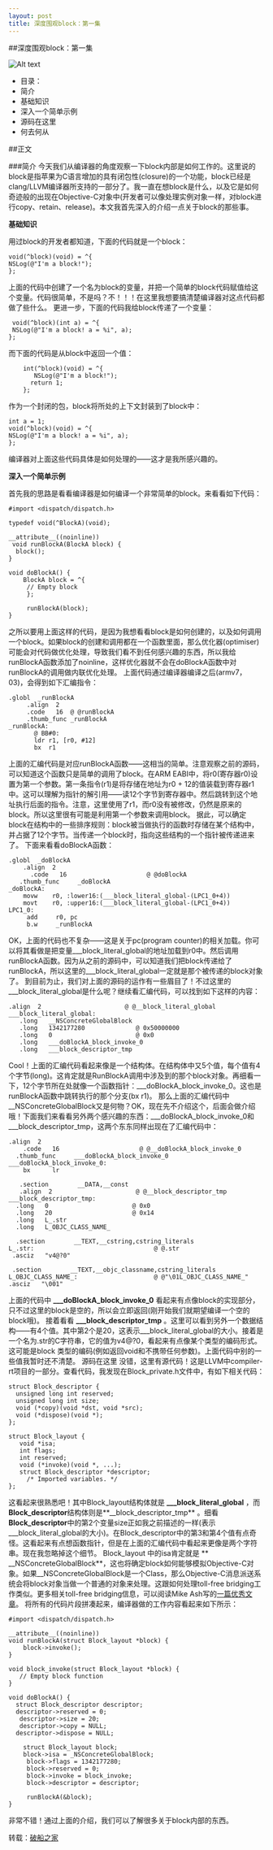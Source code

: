 ```yaml
---
layout: post
title: 深度围观block：第一集
---
```


##深度围观block：第一集

![Alt text](http://beyondvincent.com/wp-content/uploads/2013/07/blocks_2x.png)

- 目录：
- 简介
- 基础知识
- 深入一个简单示例
- 源码在这里
- 何去何从

##正文

###简介
今天我们从编译器的角度观察一下block内部是如何工作的。这里说的block是指苹果为C语言增加的具有闭包性(closure)的一个功能，block已经是clang/LLVM编译器所支持的一部分了。我一直在想block是什么，以及它是如何奇迹般的出现在Objective-C对象中(开发者可以像处理实例对象一样，对block进行copy、retain、release)。本文我首先深入的介绍一点关于block的那些事。

**基础知识**

用过block的开发者都知道，下面的代码就是一个block：

    void(^block)(void) = ^{  
    NSLog(@"I'm a block!");
    };

上面的代码中创建了一个名为block的变量，并把一个简单的block代码赋值给这个变量。代码很简单，不是吗？不！！！在这里我想要搞清楚编译器对这点代码都做了些什么。
更进一步，下面的代码我给block传递了一个变量：

     void(^block)(int a) = ^{
     NSLog(@"I'm a block! a = %i", a);
    };

而下面的代码是从block中返回一个值：

    	int(^block)(void) = ^{
     	   NSLog(@"I'm a block!");
      	  return 1;
    	};

作为一个封闭的包，block将所处的上下文封装到了block中：

    int a = 1;
    void(^block)(void) = ^{
    NSLog(@"I'm a block! a = %i", a);
    };


编译器对上面这些代码具体是如何处理的——这才是我所感兴趣的。

**深入一个简单示例**

首先我的思路是看看编译器是如何编译一个非常简单的block。来看看如下代码：

    #import <dispatch/dispatch.h>
    
    typedef void(^BlockA)(void);
    
    __attribute__((noinline))
   	 void runBlockA(BlockA block) {
  	  block();
    }
    
    void doBlockA() {
    	BlockA block = ^{
   		 // Empty block
   		 };

   		 runBlockA(block);
    }

之所以要用上面这样的代码，是因为我想看看block是如何创建的，以及如何调用一个block。如果block的创建和调用都在一个函数里面，那么优化器(optimiser)可能会对代码做优化处理，导致我们看不到任何感兴趣的东西，所以我给runBlockA函数添加了noinline，这样优化器就不会在doBlockA函数中对runBlockA的调用做内联优化处理。
上面代码通过编译器编译之后(armv7，03)，会得到如下汇编指令：

    .globl  _runBlockA
   		 .align  2
   		 .code   16  @ @runBlockA
   		 .thumb_func _runBlockA
    _runBlockA:
 		   @ BB#0:
  	 	   ldr r1, [r0, #12]
  		   bx  r1
上面的汇编代码是对应runBlockA函数——这相当的简单。注意观察之前的源码，可以知道这个函数只是简单的调用了block。在ARM EABI中，将r0(寄存器r0)设置为第一个参数。第一条指令(r1)是将存储在地址为r0 + 12的值装载到寄存器r1中。这可以理解为指针的解引用——读12个字节到寄存器中。然后跳转到这个地址执行后面的指令。注意，这里使用了r1，而r0没有被修改，仍然是原来的block。所以这里很有可能是利用第一个参数来调用block。
据此，可以确定block在结构中的一些排序规则：block被当做执行的函数时存储在某个结构中，并占据了12个字节。当传递一个block时，指向这些结构的一个指针被传递进来了。
下面来看看doBlockA函数：

	.globl  _doBlockA
	    .align  2
  		  .code   16                      @ @doBlockA
 	   .thumb_func     _doBlockA
	_doBlockA:
	    movw    r0, :lower16:(___block_literal_global-(LPC1_0+4))
 		movt    r0, :upper16:(___block_literal_global-(LPC1_0+4))
	LPC1_0:
  	   	 add     r0, pc
    	 b.w     _runBlockA

OK，上面的代码也不复杂——这是关于pc(program counter)的相关加载。你可以将其看做是把变量___block_literal_global的地址加载到r0中。然后调用runBlockA函数。因为从之前的源码中，可以知道我们把block传递给了runBlockA，所以这里的___block_literal_global一定就是那个被传递的block对象了。
到目前为止，我们对上面的源码的运作有一些眉目了！不过这里的___block_literal_global是什么呢？继续看汇编代码，可以找到如下这样的内容：

	.align  2                       @ @__block_literal_global
	___block_literal_global:
 	   .long   __NSConcreteGlobalBlock
 	   .long   1342177280              @ 0x50000000
 	   .long   0                       @ 0x0
       .long   ___doBlockA_block_invoke_0
  	   .long   ___block_descriptor_tmp
Cool！上面的汇编代码看起来像是一个结构体。在结构体中又5个值，每个值有4个字节(long)。这肯定就是RunBlockA调用中涉及到的那个block对象。再细看一下，12个字节所在处就像一个函数指针：___doBlockA_block_invoke_0。这也是runBlockA函数中跳转执行的那个分支(bx r1)。
那么上面的汇编代码中__NSConcreteGlobalBlock又是何物？OK，现在先不介绍这个，后面会做介绍哦！下面我们来看看另外两个感兴趣的东西：___doBlockA_block_invoke_0和___block_descriptor_tmp，这两个东东同样出现在了汇编代码中：

	.align  2
	    .code   16                      @ @__doBlockA_block_invoke_0
  	  .thumb_func     ___doBlockA_block_invoke_0
	___doBlockA_block_invoke_0:
	    bx      lr

  	   .section        __DATA,__const
  	   .align  2                       @ @__block_descriptor_tmp
	___block_descriptor_tmp:
  	  .long   0                       @ 0x0
  	  .long   20                      @ 0x14
  	  .long   L_.str
  	  .long   L_OBJC_CLASS_NAME_

  	  .section        __TEXT,__cstring,cstring_literals
	L_.str:                                 @ @.str
   	 .asciz   "v4@?0"

   	 .section        __TEXT,__objc_classname,cstring_literals
	L_OBJC_CLASS_NAME_:                     @ @"\01L_OBJC_CLASS_NAME_"
    .asciz   "\001"

上面的代码中
**___doBlockA_block_invoke_0**
看起来有点像block的实现部分，只不过这里的block是空的，所以会立即返回(刚开始我们就期望编译一个空的block哦)。
接着看看
**___block_descriptor_tmp** 。这里可以看到另外一个数据结构——有4个值。其中第2个是20，这表示___block_literal_global的大小。接着是一个名为.str的C字符串，它的值为v4@?0，看起来有点像某个类型的编码形式。这可能是block 类型的编码(例如返回void和不携带任何参数)。上面代码中别的一些值我暂时还不清楚。
源码在这里
没错，这里有源代码！这是LLVM中compiler-rt项目的一部分。查看代码，我发现在Block_private.h文件中，有如下相关代码：

	struct Block_descriptor {
  	  unsigned long int reserved;
   	  unsigned long int size;
      void (*copy)(void *dst, void *src);
 	  void (*dispose)(void *);
	};

	struct Block_layout {
 	   void *isa;
  	   int flags;
   	   int reserved;
   	   void (*invoke)(void *, ...);
       struct Block_descriptor *descriptor;
    	 /* Imported variables. */
	};

这看起来很熟悉吧！其中Block_layout结构体就是
**___block_literal_global** ，而**Block_descriptor**结构体则是**__block_descriptor_tmp** 。细看 **Block_descriptor**中的第2个变量size正如我之前描述的一样(表示___block_literal_global的大小)。在Block_descriptor中的第3和第4个值有点奇怪。这看起来有点想函数指针，但是在上面的汇编代码中看起来更像是两个字符串。现在我忽略掉这个细节。
Block_layout 中的isa肯定就是
** __NSConcreteGlobalBlock**，这也将确定block如何能够模拟Objective-C对象。如果__NSConcreteGlobalBlock是一个Class，那么Objective-C消息派送系统会将block对象当做一个普通的对象来处理。这跟如何处理toll-free bridging工作类似。更多相关toll-free bridging信息，可以阅读Mike Ash写的[一篇优秀文章](https://mikeash.com/pyblog/friday-qa-2010-01-22-toll-free-bridging-internals.html)。
将所有的代码片段拼凑起来，编译器做的工作内容看起来如下所示：

	#import <dispatch/dispatch.h>

	__attribute__((noinline))
	void runBlockA(struct Block_layout *block) {
	    block->invoke();
	}

	void block_invoke(struct Block_layout *block) {
 	   // Empty block function
	}

	void doBlockA() {
  	  struct Block_descriptor descriptor;
  	  descriptor->reserved = 0;
 	   descriptor->size = 20;
 	   descriptor->copy = NULL;
  	  descriptor->dispose = NULL;

    	struct Block_layout block;
       	block->isa = _NSConcreteGlobalBlock;
   		 block->flags = 1342177280;
   		 block->reserved = 0;
   		 block->invoke = block_invoke;
   		 block->descriptor = descriptor;

  	     runBlockA(&block);
	}
非常不错！通过上面的介绍，我们可以了解很多关于block内部的东西。

转载：[破船之家](http://beyondvincent.com/blog/2013/07/09/99/)
